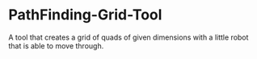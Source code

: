 # PathFinding-Grid-Tool
A tool that creates a grid of quads of given dimensions with a little robot that is able to move through.
